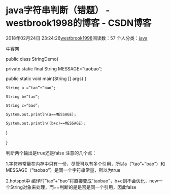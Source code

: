 # java字符串判断（错题） - westbrook1998的博客 - CSDN博客





2018年02月24日 23:24:26[westbrook1998](https://me.csdn.net/westbrook1998)阅读数：57
个人分类：[java](https://blog.csdn.net/westbrook1998/article/category/7459913)









牛客网 

public class StringDemo{ 

  private static final String MESSAGE=”taobao”; 

  public static void main(String [] args) { 

    String a =”tao”+”bao”; 

    String b=”tao”; 

    String c=”bao”; 

    System.out.println(a==MESSAGE); 

    System.out.println((b+c)==MESSAGE); 

  } 

} 

判断两个输出是true还是false
注意的几个点： 

1.字符串常量在内存中只有一份，尽管可以有多个引用，所以a（”tao”+”bao”）和MESSAGE（”taobao”）是同一个字符串常量，所以为true 

2.hotspot中 编译时”tao”+”bao”将直接变成”taobao”，b+c则不会优化，new一个String对象来处理，而==判断的是是否是同一个引用，因此false




